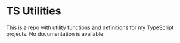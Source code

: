 # TS Utilities

This is a repo with utility functions and definitions for my TypeScript projects. No documentation is available
